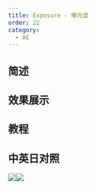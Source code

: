 ```yaml
---
title: Exposure - 曝光度
order: 22
category:
  - AE
---
```


## 简述

## 效果展示

## 教程

## 中英日对照

![](https://mir.yuelili.com/wp-content/uploads/user/AE/effects/AE-Effects-Color-Exposure.png)![](https://mir.yuelili.com/wp-content/uploads/user/AE/effects/AE-Effects-Color-Exposure_cn.png)
